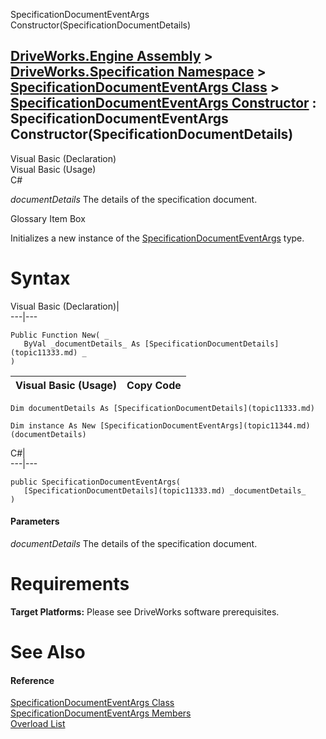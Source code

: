 SpecificationDocumentEventArgs Constructor(SpecificationDocumentDetails)   
  
[DriveWorks.Engine Assembly](topic2156.md) > [DriveWorks.Specification Namespace](topic10764.md) > [SpecificationDocumentEventArgs Class](topic11344.md) > [SpecificationDocumentEventArgs Constructor](topic11350.md) : SpecificationDocumentEventArgs Constructor(SpecificationDocumentDetails)  
---  
  
Visual Basic (Declaration)    
Visual Basic (Usage)    
C# 

_documentDetails_
    The details of the specification document.

Glossary Item Box

Initializes a new instance of the [SpecificationDocumentEventArgs](topic11344.md) type. 

# Syntax

Visual Basic (Declaration)|   
---|---  
      
    
    Public Function New( _
       ByVal _documentDetails_ As [SpecificationDocumentDetails](topic11333.md) _
    )  
  
Visual Basic (Usage)| Copy Code  
---|---  
      
    
    Dim documentDetails As [SpecificationDocumentDetails](topic11333.md)
     
    Dim instance As New [SpecificationDocumentEventArgs](topic11344.md)(documentDetails)  
  
C#|   
---|---  
      
    
    public SpecificationDocumentEventArgs( 
       [SpecificationDocumentDetails](topic11333.md) _documentDetails_
    )  
  
#### Parameters

 _documentDetails_
    The details of the specification document.

# Requirements

**Target Platforms:** Please see DriveWorks software prerequisites.

# See Also

#### Reference

[SpecificationDocumentEventArgs Class](topic11344.md)   
[SpecificationDocumentEventArgs Members](topic11345.md)   
[Overload List](topic11350.md)



